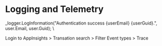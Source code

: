# Logging and Telemetry
_logger.LogInformation("Authentication success {userEmail} {userGuid}.", user.Email, user.Guid); \

Login to AppInsights > Transation search > Filter Event types > Trace

